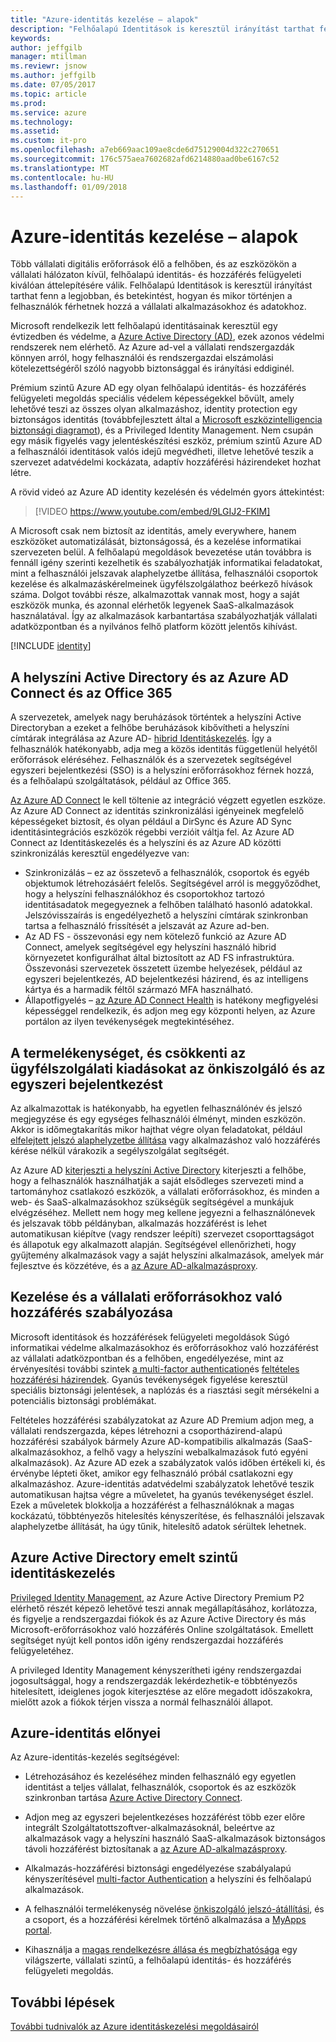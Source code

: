 ```yaml
---
title: "Azure-identitás kezelése – alapok"
description: "Felhőalapú Identitások is keresztül irányítást tarthat fenn a legjobban, és betekintést, hogyan és mikor történjen a felhasználók férhetnek hozzá a vállalati alkalmazásokhoz és adatokhoz."
keywords: 
author: jeffgilb
manager: mtillman
ms.reviewr: jsnow
ms.author: jeffgilb
ms.date: 07/05/2017
ms.topic: article
ms.prod: 
ms.service: azure
ms.technology: 
ms.assetid: 
ms.custom: it-pro
ms.openlocfilehash: a7eb669aac109ae8cde6d75129004d322c270651
ms.sourcegitcommit: 176c575aea7602682afd6214880aad0be6167c52
ms.translationtype: MT
ms.contentlocale: hu-HU
ms.lasthandoff: 01/09/2018
---
```

# <a name="fundamentals-of-azure-identity-management"></a>Azure-identitás kezelése – alapok

Több vállalati digitális erőforrások élő a felhőben, és az eszközökön a vállalati hálózaton kívül, felhőalapú identitás- és hozzáférés felügyeleti kiválóan áttelepítésére válik. Felhőalapú Identitások is keresztül irányítást tarthat fenn a legjobban, és betekintést, hogyan és mikor történjen a felhasználók férhetnek hozzá a vállalati alkalmazásokhoz és adatokhoz.

Microsoft rendelkezik lett felhőalapú identitásainak keresztül egy évtizedben és védelme, a [Azure Active Directory (AD)](https://docs.microsoft.com/azure/active-directory/active-directory-editions), ezek azonos védelmi rendszerek nem elérhető. Az Azure ad-vel a vállalati rendszergazdák könnyen arról, hogy felhasználói és rendszergazdai elszámolási kötelezettségéről szóló nagyobb biztonsággal és irányítási eddiginél.

Prémium szintű Azure AD egy olyan felhőalapú identitás- és hozzáférés felügyeleti megoldás speciális védelem képességekkel bővült, amely lehetővé teszi az összes olyan alkalmazáshoz, identity protection egy biztonságos identitás (továbbfejlesztett által a [Microsoft eszközintelligencia biztonsági diagramot](https://www.microsoft.com/en-us/security/intelligence)), és a Privileged Identity Management. Nem csupán egy másik figyelés vagy jelentéskészítési eszköz, prémium szintű Azure AD a felhasználói identitások valós idejű megvédheti, illetve lehetővé teszik a szervezet adatvédelmi kockázata, adaptív hozzáférési házirendeket hozhat létre.

A rövid videó az Azure AD identity kezelésén és védelmén gyors áttekintést:
>[!VIDEO https://www.youtube.com/embed/9LGIJ2-FKIM]

A Microsoft csak nem biztosít az identitás, amely everywhere, hanem eszközöket automatizálását, biztonságossá, és a kezelése informatikai szervezeten belül. A felhőalapú megoldások bevezetése után továbbra is fennáll igény szerinti kezelhetik és szabályozhatják informatikai feladatokat, mint a felhasználói jelszavak alaphelyzetbe állítása, felhasználói csoportok kezelése és alkalmazáskérelmeinek ügyfélszolgálathoz beérkező hívások száma. Dolgot további része, alkalmazottak vannak most, hogy a saját eszközök munka, és azonnal elérhetők legyenek SaaS-alkalmazások használatával. Így az alkalmazások karbantartása szabályozhatják vállalati adatközpontban és a nyilvános felhő platform között jelentős kihívást.

[!INCLUDE [identity](../../includes/azure-ad-licenses.md)]

## <a name="connect-on-premises-active-directory-with-azure-ad-and-office-365"></a>A helyszíni Active Directory és az Azure AD Connect és az Office 365
A szervezetek, amelyek nagy beruházások történtek a helyszíni Active Directoryban a ezeket a felhőbe beruházások kibővítheti a helyszíni címtárak integrálása az Azure AD- [hibrid Identitáskezelés](https://docs.microsoft.com/azure/active-directory/active-directory-hybrid-identity-design-considerations-overview). Így a felhasználók hatékonyabb, adja meg a közös identitás függetlenül helyétől erőforrások eléréséhez. Felhasználók és a szervezetek segítségével egyszeri bejelentkezési (SSO) is a helyszíni erőforrásokhoz férnek hozzá, és a felhőalapú szolgáltatások, például az Office 365.

[Az Azure AD Connect](https://docs.microsoft.com/azure/active-directory/connect/active-directory-aadconnect) le kell töltenie az integráció végzett egyetlen eszköze. Az Azure AD Connect az identitás szinkronizálási igényeinek megfelelő képességeket biztosít, és olyan például a DirSync és Azure AD Sync identitásintegrációs eszközök régebbi verzióit váltja fel. Az Azure AD Connect az Identitáskezelés és a helyszíni és az Azure AD közötti szinkronizálás keresztül engedélyezve van:

- Szinkronizálás – ez az összetevő a felhasználók, csoportok és egyéb objektumok létrehozásáért felelős. Segítségével arról is meggyőződhet, hogy a helyszíni felhasználókhoz és csoportokhoz tartozó identitásadatok megegyeznek a felhőben található hasonló adatokkal. Jelszóvisszaírás is engedélyezhető a helyszíni címtárak szinkronban tartsa a felhasználó frissítését a jelszavát az Azure ad-ben.
- Az AD FS - összevonási egy nem kötelező funkció az Azure AD Connect, amelyek segítségével egy helyszíni használó hibrid környezetet konfigurálhat által biztosított az AD FS infrastruktúra. Összevonási szervezetek összetett üzembe helyezések, például az egyszeri bejelentkezés, AD bejelentkezési házirend, és az intelligens kártya és a harmadik féltől származó MFA használható.
- Állapotfigyelés – [az Azure AD Connect Health](https://docs.microsoft.com/azure/active-directory/connect-health/active-directory-aadconnect-health) is hatékony megfigyelési képességgel rendelkezik, és adjon meg egy központi helyen, az Azure portálon az ilyen tevékenységek megtekintéséhez.

## <a name="increase-productivity-and-reduce-helpdesk-costs-with-self-service-and-single-sign-on-experiences"></a>A termelékenységet, és csökkenti az ügyfélszolgálati kiadásokat az önkiszolgáló és az egyszeri bejelentkezést

Az alkalmazottak is hatékonyabb, ha egyetlen felhasználónév és jelszó megjegyzése és egy egységes felhasználói élményt, minden eszközön. Akkor is időmegtakarítás mikor hajthat végre olyan feladatokat, például [elfelejtett jelszó alaphelyzetbe állítása](https://docs.microsoft.com/azure/active-directory/active-directory-passwords) vagy alkalmazáshoz való hozzáférés kérése nélkül várakozik a segélyszolgálat segítségét.

Az Azure AD [kiterjeszti a helyszíni Active Directory](https://docs.microsoft.com/azure/active-directory/connect/active-directory-aadconnect) kiterjeszti a felhőbe, hogy a felhasználók használhatják a saját elsődleges szervezeti mind a tartományhoz csatlakozó eszközök, a vállalati erőforrásokhoz, és minden a web- és SaaS-alkalmazásokhoz szükségük segítségével a munkájuk elvégzéséhez. Mellett nem hogy meg kellene jegyezni a felhasználónevek és jelszavak több példányban, alkalmazás hozzáférést is lehet automatikusan kiépítve (vagy rendszer leépíti) szervezet csoporttagságot és állapotuk egy alkalmazott alapján. Segítségével ellenőrizheti, hogy gyűjtemény alkalmazások vagy a saját helyszíni alkalmazások, amelyek már fejlesztve és közzétéve, és a [az Azure AD-alkalmazásproxy](https://docs.microsoft.com/azure/active-directory/active-directory-application-proxy-get-started).

## <a name="manage-and-control-access-to-corporate-resources"></a>Kezelése és a vállalati erőforrásokhoz való hozzáférés szabályozása
Microsoft identitások és hozzáférések felügyeleti megoldások Súgó informatikai védelme alkalmazásokhoz és erőforrásokhoz való hozzáférést az vállalati adatközpontban és a felhőben, engedélyezése, mint az érvényesítési további szintek [a multi-factor authentication](https://docs.microsoft.com/azure/multi-factor-authentication/multi-factor-authentication-whats-next)és [feltételes hozzáférési házirendek](https://docs.microsoft.com/azure/active-directory/active-directory-conditional-access-azure-portal). Gyanús tevékenységek figyelése keresztül speciális biztonsági jelentések, a naplózás és a riasztási segít mérsékelni a potenciális biztonsági problémákat.

Feltételes hozzáférési szabályzatokat az Azure AD Premium adjon meg, a vállalati rendszergazda, képes létrehozni a csoportházirend-alapú hozzáférési szabályok bármely Azure AD-kompatibilis alkalmazás (SaaS-alkalmazásokhoz, a felhő vagy a helyszíni webalkalmazások futó egyéni alkalmazások). Az Azure AD ezek a szabályzatok valós időben értékeli ki, és érvénybe lépteti őket, amikor egy felhasználó próbál csatlakozni egy alkalmazáshoz. Azure-identitás adatvédelmi szabályzatok lehetővé teszik automatikusan hajtsa végre a műveletet, ha gyanús tevékenységet észlel. Ezek a műveletek blokkolja a hozzáférést a felhasználóknak a magas kockázatú, többtényezős hitelesítés kényszerítése, és felhasználói jelszavak alaphelyzetbe állítását, ha úgy tűnik, hitelesítő adatok sérültek lehetnek.


## <a name="azure-active-directory-privileged-identity-management"></a>Azure Active Directory emelt szintű identitáskezelés

[Privileged Identity Management](https://docs.microsoft.com/azure/active-directory/active-directory-privileged-identity-management-getting-started), az Azure Active Directory Premium P2 elérhető részét képező lehetővé teszi annak megállapításához, korlátozza, és figyelje a rendszergazdai fiókok és az Azure Active Directory és más Microsoft-erőforrásokhoz való hozzáférés Online szolgáltatások. Emellett segítséget nyújt kell pontos időn igény rendszergazdai hozzáférés felügyeletéhez.

A privileged Identity Management kényszerítheti igény rendszergazdai jogosultsággal, hogy a rendszergazdák lekérdezhetik-e többtényezős hitelesített, ideiglenes jogok kiterjesztése az előre megadott időszakokra, mielőtt azok a fiókok térjen vissza a normál felhasználói állapot.

## <a name="benefits-of-azure-identity"></a>Azure-identitás előnyei

Az Azure-identitás-kezelés segítségével:

-   Létrehozásához és kezeléséhez minden felhasználó egy egyetlen identitást a teljes vállalat, felhasználók, csoportok és az eszközök szinkronban tartása [Azure Active Directory Connect](https://docs.microsoft.com/azure/active-directory/connect/active-directory-aadconnect).

-   Adjon meg az egyszeri bejelentkezéses hozzáférést több ezer előre integrált Szolgáltatottszoftver-alkalmazásoknál, beleértve az alkalmazások vagy a helyszíni használó SaaS-alkalmazások biztonságos távoli hozzáférést biztosítanak a [az Azure AD-alkalmazásproxy](https://docs.microsoft.com/azure/active-directory/active-directory-application-proxy-get-started).

-   Alkalmazás-hozzáférési biztonsági engedélyezése szabályalapú kényszerítésével [multi-factor Authentication](https://docs.microsoft.com/azure/multi-factor-authentication/multi-factor-authentication-whats-next) a helyszíni és felhőalapú alkalmazások.

-   A felhasználói termelékenység növelése [önkiszolgáló jelszó-átállítási](https://docs.microsoft.com/azure/active-directory/active-directory-passwords), és a csoport, és a hozzáférési kérelmek történő alkalmazása a [MyApps portal](https://docs.microsoft.com/azure/active-directory/active-directory-saas-access-panel-user-help).

-   Kihasználja a [magas rendelkezésre állása és megbízhatósága](https://docs.microsoft.com/azure/architecture/resiliency/high-availability-azure-applications) egy világszerte, vállalati szintű, a felhőalapú identitás- és hozzáférés felügyeleti megoldás.

## <a name="next-steps"></a>További lépések
[További tudnivalók az Azure identitáskezelési megoldásairól](https://docs.microsoft.com/azure/active-directory/understand-azure-identity-solutions)
